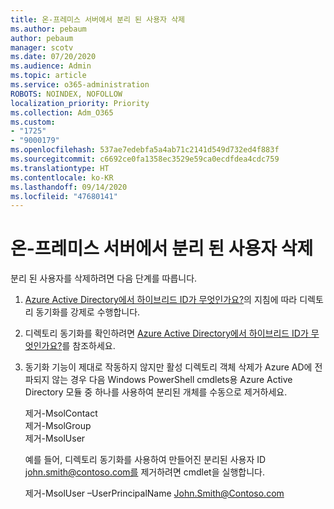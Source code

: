 ```yaml
---
title: 온-프레미스 서버에서 분리 된 사용자 삭제
ms.author: pebaum
author: pebaum
manager: scotv
ms.date: 07/20/2020
ms.audience: Admin
ms.topic: article
ms.service: o365-administration
ROBOTS: NOINDEX, NOFOLLOW
localization_priority: Priority
ms.collection: Adm_O365
ms.custom:
- "1725"
- "9000179"
ms.openlocfilehash: 537ae7edebfa5a4ab71c2141d549d732ed4f883f
ms.sourcegitcommit: c6692ce0fa1358ec3529e59ca0ecdfdea4cdc759
ms.translationtype: HT
ms.contentlocale: ko-KR
ms.lasthandoff: 09/14/2020
ms.locfileid: "47680141"
---
```

# <a name="delete-orphaned-user-from-on-premises-server"></a>온-프레미스 서버에서 분리 된 사용자 삭제

분리 된 사용자를 삭제하려면 다음 단계를 따릅니다.

1. [Azure Active Directory에서 하이브리드 ID가 무엇인가요?](https://technet.microsoft.com/library/jj151771.aspx#bkmk_synchronizedirectories)의 지침에 따라 디렉토리 동기화를 강제로 수행합니다.

2. 디렉토리 동기화를 확인하려면 [Azure Active Directory에서 하이브리드 ID가 무엇인가요?](https://technet.microsoft.com/library/jj151797.aspx)를 참조하세요.

3. 동기화 기능이 제대로 작동하지 않지만 활성 디렉토리 객체 삭제가 Azure AD에 전파되지 않는 경우 다음 Windows PowerShell cmdlets용 Azure Active Directory 모듈 중 하나를 사용하여 분리된 개체를 수동으로 제거하세요.

    제거-MsolContact  
    제거-MsolGroup  
    제거-MsolUser

    예를 들어, 디렉토리 동기화를 사용하여 만들어진 분리된 사용자 ID john.smith@contoso.com를 제거하려면 cmdlet을 실행합니다.

    제거-MsolUser –UserPrincipalName John.Smith@Contoso.com